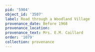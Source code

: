```yaml
---
pid: '5904'
object_id: '3507'
label: Road through a Woodland Village
provenance_date: Before 1968
provenance_location:
provenance_text: Mrs. E.M. Caillard
order: '1079'
collection: provenance
---
```

